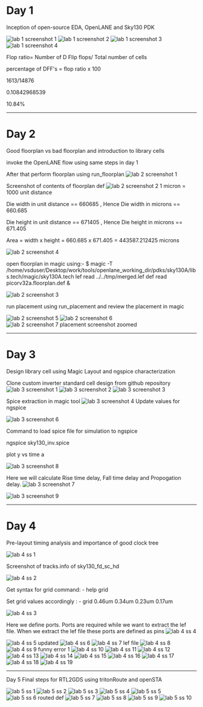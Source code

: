 # Day 1
Inception of open-source EDA, OpenLANE and Sky130 PDK

![lab 1 screenshot 1](https://github.com/user-attachments/assets/3b450bdf-2117-484b-9672-0cbb1b587db4)
![lab 1 screenshot 2](https://github.com/user-attachments/assets/37577795-142a-464f-b1f3-73469ba84a38)
![lab 1 screenshot 3](https://github.com/user-attachments/assets/def3ec2f-478e-4bd5-97b3-18445273bf87)
![lab 1 screenshot 4](https://github.com/user-attachments/assets/5d3dc31a-8c51-4107-a130-66549c697a84)

Flop ratio= Number of D Flip flops/ Total number of cells

percentage of DFF's = flop ratio x 100

1613/14876

0.10842968539

10.84%

---------------------------------------------------------------------------------------------------------------------------------------------------------------------------------------

# Day 2
Good floorplan vs bad floorplan and introduction to library cells

invoke the OpenLANE flow using same steps in day 1 

After that perform floorplan using run_floorplan
![lab 2 screenshot 1](https://github.com/user-attachments/assets/952e4ce0-4e05-4cdc-9fbd-66a9c15a6df7)

Screenshot of contents of floorplan def
![lab 2 screenshot 2](https://github.com/user-attachments/assets/0196ef35-08e4-47c5-9229-79a024d001db)
1 micron = 1000 unit distance

Die width in unit distance == 660685 , Hence Die width in microns == 660.685

Die height in unit distance == 671405 , Hence Die height in microns == 671.405

Area = width x height = 660.685 x 671.405 = 443587.212425 microns



![lab 2 screenshot 4](https://github.com/user-attachments/assets/12028fd9-611b-457e-96ec-e4ff72c55729)

open floorplan in magic using:-  $ magic -T /home/vsduser/Desktop/work/tools/openlane_working_dir/pdks/sky130A/libs.tech/magic/sky130A.tech lef read ../../tmp/merged.lef def read picorv32a.floorplan.def &


![lab 2 screenshot 3](https://github.com/user-attachments/assets/18b2b3ac-24c3-4e7a-9808-479297aa1d06)

run placement using run_placement and review the placement in magic

![lab 2 screenshot 5](https://github.com/user-attachments/assets/127e2306-5348-429d-9570-9cffec85c11b)
![lab 2 screenshot 6](https://github.com/user-attachments/assets/fb465419-f984-43a3-a616-87f9c20920f5)
![lab 2 screenshot 7 placement screenshot zoomed](https://github.com/user-attachments/assets/991c2be3-8f2d-43e3-9ce3-4f3c1b40962a)



------------------------------------------------------------------------------------------------------------------------------------------------------------------------------------------

# Day 3
Design library cell using Magic Layout and ngspice characterization


Clone custom inverter standard cell design from github repository
![lab 3 screenshot 1](https://github.com/user-attachments/assets/c6950da8-ff64-4735-adc4-d8db5936b6a4)
![lab 3 screenshot 2](https://github.com/user-attachments/assets/4b1d28ba-18e4-4a16-b73a-666f0c2995bf)
![lab 3 screenshot 3](https://github.com/user-attachments/assets/8fe68f1c-1d7e-4f47-9563-d49ccb0d3300)

Spice extraction in magic tool
![lab 3 screenshot 4](https://github.com/user-attachments/assets/73746e9f-5028-4232-a585-f064d42fae55)
Update values for ngspice

![lab 3 screenshot 6](https://github.com/user-attachments/assets/8c37a999-eb21-476f-bebd-4d52a7ee7bb7)

Command to load spice file for simulation to ngspice

ngspice sky130_inv.spice

plot y vs time a

![lab 3 screenshot 8](https://github.com/user-attachments/assets/2c8868e5-e552-4bb7-9412-8c897e7393d6)

Here we will calculate Rise time delay, Fall time delay and Propogation delay.
![lab 3 screenshot 7](https://github.com/user-attachments/assets/536e2525-3f47-440a-aa81-b473307974ff)

![lab 3 screenshot 9](https://github.com/user-attachments/assets/14c0c19e-6ebf-4e99-92e3-77a321ea2818)

---------------------------------------------------------------------------------------------------------------------------------------------------------------------------------------
# Day 4
Pre-layout timing analysis and importance of good clock tree

![lab 4 ss 1](https://github.com/user-attachments/assets/9b590a3d-b923-497f-8e23-14ea709130a5)

Screenshot of tracks.info of sky130_fd_sc_hd

![lab 4 ss 2](https://github.com/user-attachments/assets/d95d936a-ad36-4bec-be32-b6652b3865a9)

Get syntax for grid command: - 
help grid

Set grid values accordingly : - 
grid 0.46um 0.34um 0.23um 0.17um

![lab 4 ss 3](https://github.com/user-attachments/assets/f61c9788-036a-4eca-9bee-ac0b588e3ca1)

Here we define ports. Ports are required while we want to extract the lef file. When we extract the lef file these ports are defined as pins
![lab 4 ss 4](https://github.com/user-attachments/assets/e6f124c5-c277-4e22-930d-e6d04a59d028)


![lab 4 ss 5 updated ](https://github.com/user-attachments/assets/6de750d5-9f6a-4fe5-80d8-5d8aa4d94c5a)
![lab 4 ss 6](https://github.com/user-attachments/assets/2149a818-85a3-4de1-9962-c9b12c1703a8)
![lab 4 ss 7 lef file](https://github.com/user-attachments/assets/3102cf12-8385-49c3-8b3c-24bdfad583f5)
![lab 4 ss 8](https://github.com/user-attachments/assets/85f657cf-a60c-44c1-bfed-6fa8f288648a)
![lab 4 ss 9 funny error 1](https://github.com/user-attachments/assets/f4f46df7-012c-40b6-9bcb-19395426f280)
![lab 4 ss 10](https://github.com/user-attachments/assets/79eaa72f-1a13-4d87-90a5-f13f0d3873b9)
![lab 4 ss 11](https://github.com/user-attachments/assets/6aab928e-a859-42c7-99e2-539679239300)
![lab 4 ss 12](https://github.com/user-attachments/assets/74309bb7-6c1f-4404-9fb0-eb4bbbbbc834)
![lab 4 ss 13](https://github.com/user-attachments/assets/0f2200e7-004d-482a-82df-55f445e5741d)
![lab 4 ss 14](https://github.com/user-attachments/assets/e79a910d-2fb7-4fa5-bee7-a78440fdc3cf)
![lab 4 ss 15](https://github.com/user-attachments/assets/1de632a0-687c-4aec-80b1-a0cbaddb8feb)
![lab 4 ss 16](https://github.com/user-attachments/assets/40889373-c737-492a-b39f-e453d135d5a8)
![lab 4 ss 17](https://github.com/user-attachments/assets/cd25d5bc-5dc5-455e-83fa-d4d1be388da4)
![lab 4 ss 18](https://github.com/user-attachments/assets/d4730a6f-11a8-4373-9eda-31c1b21ec839)
![lab 4 ss 19](https://github.com/user-attachments/assets/c908cd03-7afc-453b-8da8-58d790da73fd)

--------------------------------------------------------------------------------------------------------------------------------------------------------------------------------------
Day 5
Final steps for RTL2GDS using tritonRoute and openSTA

![lab 5 ss 1](https://github.com/user-attachments/assets/5792c381-e246-42c8-addd-4eff8b96ebb4)
![lab 5 ss 2](https://github.com/user-attachments/assets/45a8f801-6281-45e0-b559-5a6c4dbc0c2b)
![lab 5 ss 3](https://github.com/user-attachments/assets/22498392-ede2-4569-884d-b9e87cdda4f5)
![lab 5 ss 4](https://github.com/user-attachments/assets/c027eb8e-4a84-407d-b831-5a814e57882e)
![lab 5 ss 5](https://github.com/user-attachments/assets/b9bb09a1-a09d-42ae-8d17-56175f131ba6)
![lab 5 ss 6 routed def](https://github.com/user-attachments/assets/4c8ac608-f2ce-4970-a9d9-4fabed96937f)
![lab 5 ss 7](https://github.com/user-attachments/assets/6ac9ebee-cca8-4f8e-9324-878eb0e1bcd0)
![lab 5 ss 8](https://github.com/user-attachments/assets/d3d13f99-f95e-4ae9-9fae-c2df28a23294)
![lab 5 ss 9](https://github.com/user-attachments/assets/362749ef-31c7-412c-b7ce-b44d74b0b0cf)
![lab 5 ss 10](https://github.com/user-attachments/assets/de94e93c-d70d-4a9a-9d6a-eafb698c9ea1)





